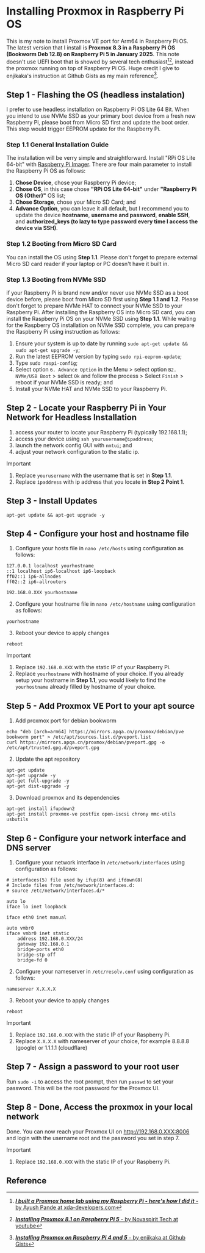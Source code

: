 # Installing Proxmox in Raspberry Pi OS

This is my note to install Proxmox VE port for Arm64 in Raspberry Pi OS. The latest version that I install is **Proxmox 8.3 in a Raspberry Pi OS (Bookworm Deb 12.8) on Raspberry Pi 5 in January 2025**. This note doesn't use UEFI boot that is showed by several tech enthusiast[^1][^2], instead the proxmox running on top of Raspberry Pi OS. Huge credit I give to enjikaka's instruction at Github Gists as my main reference[^3].

## Step 1 - Flashing the OS (headless instalation)

I prefer to use headless installation on Raspberry Pi OS Lite 64 Bit. When you intend to use NVMe SSD as your primary boot device from a fresh new Raspberry Pi, please boot from Micro SD first and update the boot order. This step would trigger EEPROM update for the Raspberry Pi.

### Step 1.1 General Installation Guide

The installation will be verry simple and straightforward. Install "RPi OS Lite 64-bit" with [Raspberry Pi Imager](https://www.raspberrypi.com/software/). There are four main parameter to install the Raspberry Pi OS as follows:

1. **Chose Device**, chose your Raspberry Pi device;
2. **Chose OS**, in this case chose **"RPi OS Lite 64-bit"** under **"Raspberry Pi OS (Other)"** OS list;
3. **Chose Storage**, chose your Micro SD Card; and
4. **Advance Option**, you can leave it all default, but I recommend you to update the device **hostname**, **username and password**, **enable SSH**, and **authorized_keys (to lazy to type password every time I access the device via SSH)**.

### Step 1.2 Booting from Micro SD Card

You can install the OS using **Step 1.1**. Please don't forget to prepare external Micro SD card reader if your laptop or PC doesn't have it built in.

### Step 1.3 Booting from NVMe SSD

if your Raspberry Pi is brand new and/or never use NVMe SSD as a boot device before, please boot from Micro SD first using **Step 1.1 and 1.2**. Please don't forget to prepare NVMe HAT to connect your NVMe SSD to your Raspberry Pi. After installing the Raspberry OS into Micro SD card, you can install the Raspberry Pi OS on your NVMe SSD using **Step 1.1**. While waiting for the Raspberry OS installation on NVMe SSD complete, you can prepare the Raspberry Pi using instruction as follows:

1. Ensure your system is up to date by running `sudo apt-get update && sudo apt-get upgrade -y`;
2. Run the latest EEPROM version by typing `sudo rpi-eeprom-update`;
3. Type `sudo raspi-config`;
4. Select option `6. Advance Option` in the Menu > select option `B2. NVMe/USB Boot` > select `Ok` and follow the process > Select `Finish` > reboot if your NVMe SSD is ready; and
5. Install your NVMe HAT and NVMe SSD to your Raspberry Pi.

## Step 2 - Locate your Raspberry Pi in Your Network for Headless Installation

1. access your router to locate your Raspberry Pi (typically 192.168.1.1);
2. access your device using `ssh yourusername@ipaddress`;
3. launch the network config GUI with `nmtui`; and
4. adjust your network configuration to the static ip.

> [!IMPORTANT]
>
> 1. Replace `yourusername` with the username that is set in **Step 1.1**.
> 2. Replace `ipaddress` with ip address that you locate in **Step 2 Point 1**.

## Step 3 - Install Updates

```
apt-get update && apt-get upgrade -y
```

## Step 4 - Configure your host and hostname file

1. Configure your hosts file in `nano /etc/hosts` using configuration as follows:

```
127.0.0.1 localhost yourhostname
::1 localhost ip6-localhost ip6-loopback
ff02::1 ip6-allnodes
ff02::2 ip6-allrouters

192.168.0.XXX yourhostname
```

2. Configure your hostname file in `nano /etc/hostname` using configuration as follows:

```
yourhostname
```

3. Reboot your device to apply changes

```
reboot
```

> [!IMPORTANT]
>
> 1. Replace `192.168.0.XXX` with the static IP of your Raspberry Pi.
> 2. Replace `yourhostname` with hostname of your choice. If you already setup your hostname in **Step 1.1**, you would likely to find the `yourhostname` already filled by hostname of your choice.

## Step 5 - Add Proxmox VE Port to your apt source

1. Add proxmox port for debian bookworm

```
echo "deb [arch=arm64] https://mirrors.apqa.cn/proxmox/debian/pve bookworm port" > /etc/apt/sources.list.d/pveport.list
curl https://mirrors.apqa.cn/proxmox/debian/pveport.gpg -o /etc/apt/trusted.gpg.d/pveport.gpg
```

2. Update the apt repository

```
apt-get update
apt-get upgrade -y
apt-get full-upgrade -y
apt-get dist-upgrade -y
```

3. Download proxmox and its dependencies

```
apt-get install ifupdown2
apt-get install proxmox-ve postfix open-iscsi chrony mmc-utils usbutils
```

## Step 6 - Configure your network interface and DNS server

1. Configure your network interface in `/etc/network/interfaces` using configuration as follows:

```
# interfaces(5) file used by ifup(8) and ifdown(8)
# Include files from /etc/network/interfaces.d:
# source /etc/network/interfaces.d/*

auto lo
iface lo inet loopback

iface eth0 inet manual

auto vmbr0
iface vmbr0 inet static
    address 192.168.0.XXX/24
    gateway 192.168.0.1
    bridge-ports eth0
    bridge-stp off
    bridge-fd 0
```

2. Configure your nameserver in `/etc/resolv.conf` using configuration as follows:

```
nameserver X.X.X.X

```

3. Reboot your device to apply changes

```
reboot
```

> [!IMPORTANT]
>
> 1. Replace `192.168.0.XXX` with the static IP of your Raspberry Pi.
> 2. Replace `X.X.X.X` with nameserver of your choice, for example 8.8.8.8 (google) or 1.1.1.1 (cloudflare)

## Step 7 - Assign a password to your root user

Run `sudo -i` to access the root prompt, then run `passwd` to set your password. This will be the root password for the Proxmox UI.

## Step 8 - Done, Access the proxmox in your local network

Done. You can now reach your Proxmox UI on http://192.168.0.XXX:8006 and login with the username root and the password you set in step 7.

> [!IMPORTANT]
>
> 1. Replace `192.168.0.XXX` with the static IP of your Raspberry Pi.

## Reference

[^1]: [**_I built a Proxmox home lab using my Raspberry Pi - here's how I did it_** - by Ayush Pande at xda-developers.com](https://www.xda-developers.com/install-proxmox-on-raspberry-pi/)
[^2]: [**_Installing Proxmox 8.1 on Raspberry Pi 5_** - by Novaspirit Tech at youtube](https://www.youtube.com/watch?v=oe1_JVl63a0&ab_channel=NovaspiritTech)
[^3]: [**_Installing Proxmox on Raspberry Pi 4 and 5_** - by enjikaka at Github Gists](https://gist.github.com/enjikaka/52d62c9c5462748dbe35abe3c7e37f9a)
